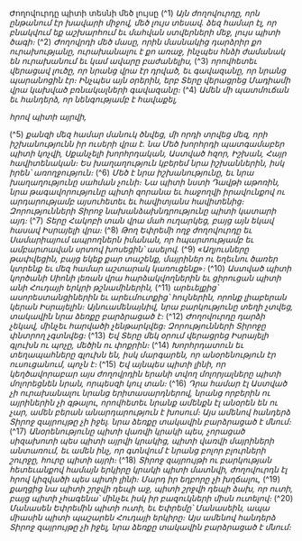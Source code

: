 
Ժողովուրդը պիտի տեսնի մեծ լույսը
(^1) _Այն ժողովուրդը, որն ընթանում էր խավարի միջով,
մեծ լույս տեսավ.
ձեզ համար էլ, որ բնակվում եք աշխարհում եւ մահվան ստվերների մեջ,
լույս պիտի ծագի։_
(^2) _Ժողովրդի մեծ մասը, որին մասնակից դարձրիր քո ուրախությանը,
ուրախանալու է քո առաջ,
ինչպես հնձի ժամանակ են ուրախանում եւ կամ ավարը բաժանելիս,_
(^3) _որովհետեւ վերացավ լուծը,
որ նրանց վրա էր դրված,
եւ գավազանը, որ նրանց պարանոցին էր։
Ինչպես այն օրերին, երբ Տերը վերացրեց
Մադիամի վրա կախված բռնակալների գավազանը։_
(^4) _Ամեն մի պատմուճան եւ հանդերձ, որ նենգությամբ է հավաքել,_


_հրով պիտի այրվի,_

(^5) _քանզի մեզ համար մանուկ ծնվեց,
մի որդի տրվեց մեզ,
որի իշխանությունն իր ուսերի վրա է.
նա Մեծ խորհրդի պատգամաբեր պիտի կոչվի,
Սքանչելի խորհրդական,
Աստված հզոր, Իշխան,
Հայր հավիտենական։
Ես խաղաղություն կբերեմ նրա իշխաններին,
իսկ իրեն՝ առողջություն։_
(^6) _Մեծ է նրա իշխանությունը,
եւ նրա խաղաղությունը սահման չունի։
Նա պիտի նստի Դավթի աթոռին,
նրա թագավորությունը պիտի զորանա եւ հաջողվի
իրավունքով ու արդարությամբ
այսուհետեւ եւ հավիտյանս հավիտենից։
Զորությունների Տիրոջ նախանձախնդրությունը պիտի կատարի այդ։_
(^7) _Տերը Հակոբի տան վրա մահ ուղարկեց,
բայց այն եկավ հասավ Իսրայելի վրա։_
(^8) _Թող Եփրեմի ողջ ժողովուրդը եւ Սամարիայում ապրողներն իմանան,
որ հպարտությամբ եւ ամբարտավան սրտով խոսեցին՝ ասելով._
(^9) _«Աղյուսները թափվեցին,
բայց եկեք քար տաշենք,
մայրիներ ու եղեւնու ծառեր կտրենք
եւ մեզ համար աշտարակ կառուցենք»։_
(^10) _Աստված պիտի կործանի Սիոնի լեռան վրա հարձակվողներին
եւ ցիրուցան պիտի անի Հուդայի երկրի թշնամիներին,_
(^11) _արեւելքից՝ ասորեստանցիներին եւ արեւմուտքից՝ հույներին,
որոնք լիաբերան կերան Իսրայելին։
Այնուամենայնիվ, նրա բարկությունը տեղի չտվեց,
տակավին նրա ձեռքը բարձրացած է։_
(^12) _Ժողովուրդը դարձի չեկավ, մինչեւ հարվածի չենթարկվեց։
Զորությունների Տիրոջը փնտրող չգտնվեց։_
(^13) _Եվ Տերը մեկ օրում վերացրեց Իսրայելի գլուխն ու պոչը,
մեծին ու փոքրին։_
(^14) _Խորհրդատուն եւ տեղապահները գլուխն են,
իսկ մարգարեն, որ անօրենություն էր ուսուցանում, պոչն է։_
(^15) _Եվ այնպես պիտի լինի, որ կեղծավորաբար այս ժողովրդին երանի տվող
մոլորյալները պիտի մոլորեցնեն նրան,
որպեսզի կուլ տան։_
(^16) _Դրա համար էլ Աստված չի ուրախանալու նրանց երիտասարդներով,
նրանց որբերին ու այրիներին չի գթալու,
որովհետեւ նրանք ամենքն էլ անօրեն են ու չար,
ամեն բերան անարդարություն է խոսում։
Այս ամենով հանդերձ Տիրոջ զայրույթը չի իջել.
նրա ձեռքը տակավին բարձրացած է մնում։_
(^17) _Անօրենությունը պիտի վառվի կրակի պես,
չորացած սիզախոտի պես պիտի այրվի կրակից,
պիտի վառվի մայրիների անտառում,
եւ ամեն ինչ, որ գտնվում է նրանց բոլոր բլուրների շուրջը,
հուրը պիտի այրի։_
(^18) _Տիրոջ զայրույթի ու բարկության հետեւանքով
համայն երկիրը կրակի պիտի մատնվի,
ժողովուրդն էլ հրով կիզվածի պես պիտի լինի։
Մարդ իր եղբորը չի խղճալու,_
(^19) _քաղցից նա պիտի շրջվի դեպի աջ,
պիտի շրջվի դեպի ձախ,
որ ուտի, բայց պիտի չհագենա՝
մինչեւ իսկ իր բազուկների միսն ուտելով։_
(^20) _Մանասեն Եփրեմին պիտի ուտի,
եւ Եփրեմը՝ Մանասեին,
ապա միասին պիտի պաշարեն Հուդայի երկիրը։
Այս ամենով հանդերձ Տիրոջ զայրույթը չի իջել,
նրա ձեռքը տակավին բարձրացած է մնում։_

